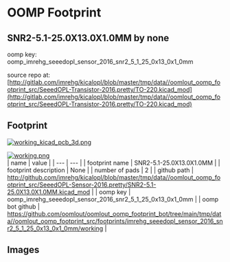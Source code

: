 # OOMP Footprint  
## SNR2-5.1-25.0X13.0X1.0MM  by none  
  
oomp key: oomp_imrehg_seeedopl_sensor_2016_snr2_5_1_25_0x13_0x1_0mm  
  
source repo at: [http://gitlab.com/imrehg/kicalopl/blob/master/tmp/data//oomlout_oomp_footprint_src/SeeedOPL-Transistor-2016.pretty/TO-220.kicad_mod](http://gitlab.com/imrehg/kicalopl/blob/master/tmp/data//oomlout_oomp_footprint_src/SeeedOPL-Transistor-2016.pretty/TO-220.kicad_mod)  
## Footprint  
  
[![working_kicad_pcb_3d.png](working_kicad_pcb_3d_600.png)](working_kicad_pcb_3d.png)  
  
[![working.png](working_600.png)](working.png)  
| name | value | 
| --- | --- | 
| footprint name | SNR2-5.1-25.0X13.0X1.0MM | 
| footprint description | None | 
| number of pads | 2 | 
| github path | http://github.com/imrehg/kicalopl/blob/master/tmp/data//oomlout_oomp_footprint_src/SeeedOPL-Sensor-2016.pretty/SNR2-5.1-25.0X13.0X1.0MM.kicad_mod | 
| oomp key | oomp_imrehg_seeedopl_sensor_2016_snr2_5_1_25_0x13_0x1_0mm | 
| oomp bot github | https://github.com/oomlout/oomlout_oomp_footprint_bot/tree/main/tmp/data//oomlout_oomp_footprint_src/footprints/imrehg_seeedopl_sensor_2016_snr2_5_1_25_0x13_0x1_0mm/working | 
## Images  
